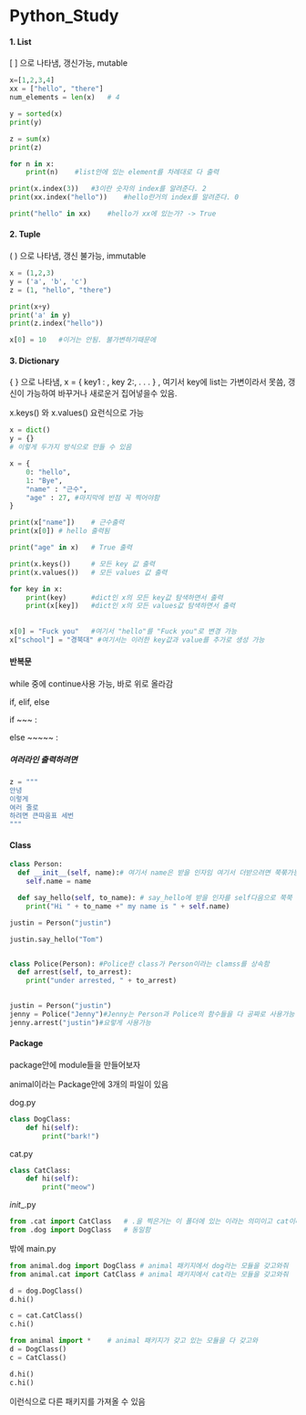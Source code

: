 # Python_Study



#### 1. List

[ ] 으로 나타냄, 갱신가능, mutable

```python
x=[1,2,3,4]
xx = ["hello", "there"]
num_elements = len(x)	# 4

y = sorted(x)
print(y)

z = sum(x)
print(z)

for n in x:
    print(n)	#list안에 있는 element를 차례대로 다 출력

print(x.index(3))	#3이란 숫자의 index를 알려준다. 2
print(xx.index("hello"))	#hello란거의 index를 알려준다. 0

print("hello" in xx)	#hello가 xx에 있는가? -> True

```



#### 2. Tuple

( ) 으로 나타냄, 갱신 불가능, immutable

```python
x = (1,2,3)
y = ('a', 'b', 'c')
z = (1, "hello", "there")

print(x+y)
print('a' in y)
print(z.index("hello"))

x[0] = 10 	#이거는 안됨. 불가변하기때문에
```



#### 3. Dictionary

{ } 으로 나타냄, x = { key1 : , key 2:, . . . } , 여기서 key에 list는 가변이라서 못씀, 갱신이 가능하여 바꾸거나 새로운거 집어넣을수 있음.

x.keys() 와 x.values() 요런식으로 가능

```python
x = dict()
y = {}
# 이렇게 두가지 방식으로 만들 수 있음

x = {
    0: "hello",
    1: "Bye",
    "name" : "근수",
    "age" : 27,	#마지막에 반점 꼭 찍어야함
}

print(x["name"]) 	# 근수출력
print(x[0])	# hello 출력됨

print("age" in x)	# True 출력

print(x.keys())		# 모든 key 값 출력
print(x.values())	# 모든 values 값 출력

for key in x:
    print(key)		#dict인 x의 모든 key값 탐색하면서 출력
    print(x[key])	#dict인 x의 모든 values값 탐색하면서 출력
    
    
x[0] = "Fuck you"	#여기서 "hello"를 "Fuck you"로 변경 가능
x["school"] = "경북대"	#여기서는 이러한 key값과 value를 추가로 생성 가능
```





#### 반복문 

while 중에 continue사용 가능, 바로 위로 올라감

if, elif, else

if ~~~ :

else ~~~~~ :





##### 여러라인 출력하려면 

```python
z = """
안녕
이렇게
여러 줄로
하려면 큰따움표 세번
"""
```





#### Class

```python
class Person:
  def __init__(self, name):# 여기서 name은 받을 인자임 여기서 더받으려면 쭉쭊가능
    self.name = name

  def say_hello(self, to_name):	# say_hello에 받을 인자를 self다음으로 쭉쭉
    print("Hi " + to_name +" my name is " + self.name)

justin = Person("justin")

justin.say_hello("Tom")


class Police(Person): #Police란 class가 Person이라는 clamss를 상속함
  def arrest(self, to_arrest):
    print("under arrested, " + to_arrest)
    

justin = Person("justin")
jenny = Police("Jenny")#Jenny는 Person과 Police의 함수들을 다 공짜로 사용가능
jenny.arrest("justin")#요렇게 사용가능
```



#### Package

package안에 module들을 만들어보자



animal이라는 Package안에 3개의 파일이 있음

dog.py

```python
class DogClass:
    def hi(self):
        print("bark!")
```



cat.py

```python
class CatClass:
    def hi(self):
        print("meow")
```



_init__.py

```python
from .cat import CatClass 	# .을 찍은거는 이 폴더에 있는 이라는 의미이고 cat이라는 파일에서 Cat이라는 클래스를 갖고와줘
from .dog import DogClass	# 동일함
```



밖에 main.py

```python
from animal.dog import DogClass	# animal 패키지에서 dog라는 모듈을 갖고와줘
from animal.cat import CatClass	# animal 패키지에서 cat라는 모듈을 갖고와줘

d = dog.DogClass()
d.hi()

c = cat.CatClass()
c.hi()

from animal import * 	# animal 패키지가 갖고 있는 모듈을 다 갖고와
d = DogClass()
c = CatClass()

d.hi()
c.hi()
```





이런식으로 다른 패키지를 가져올 수 있음

